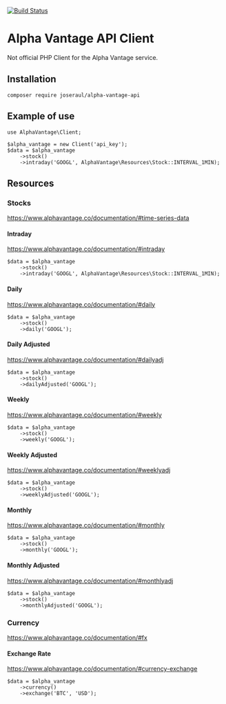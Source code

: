 [![Build Status](https://travis-ci.org/joseraul/alpha-vantage-api.svg?branch=master)](https://travis-ci.org/joseraul/alpha-vantage-api)

# Alpha Vantage API Client
Not official PHP Client for the Alpha Vantage service. 

## Installation
```composer require joseraul/alpha-vantage-api```

## Example of use
```
use AlphaVantage\Client;

$alpha_vantage = new Client('api_key');
$data = $alpha_vantage
    ->stock()
    ->intraday('GOOGL', AlphaVantage\Resources\Stock::INTERVAL_1MIN);
```
## Resources
### Stocks
https://www.alphavantage.co/documentation/#time-series-data

#### Intraday
https://www.alphavantage.co/documentation/#intraday
```
$data = $alpha_vantage
    ->stock()
    ->intraday('GOOGL', AlphaVantage\Resources\Stock::INTERVAL_1MIN);
```

#### Daily
https://www.alphavantage.co/documentation/#daily
```
$data = $alpha_vantage
    ->stock()
    ->daily('GOOGL');
```

#### Daily Adjusted
https://www.alphavantage.co/documentation/#dailyadj
```
$data = $alpha_vantage
    ->stock()
    ->dailyAdjusted('GOOGL');
```

#### Weekly
https://www.alphavantage.co/documentation/#weekly
```
$data = $alpha_vantage
    ->stock()
    ->weekly('GOOGL');
```

#### Weekly Adjusted
https://www.alphavantage.co/documentation/#weeklyadj
```
$data = $alpha_vantage
    ->stock()
    ->weeklyAdjusted('GOOGL');
```

#### Monthly
https://www.alphavantage.co/documentation/#monthly
```
$data = $alpha_vantage
    ->stock()
    ->monthly('GOOGL');
```

#### Monthly Adjusted
https://www.alphavantage.co/documentation/#monthlyadj
```
$data = $alpha_vantage
    ->stock()
    ->monthlyAdjusted('GOOGL');
```

### Currency
https://www.alphavantage.co/documentation/#fx

#### Exchange Rate
https://www.alphavantage.co/documentation/#currency-exchange
```
$data = $alpha_vantage
    ->currency()
    ->exchange('BTC', 'USD');
```